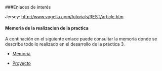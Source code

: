 ###Enlaces de interés

Jersey: http://www.vogella.com/tutorials/REST/article.htm

#### Memoria de la realizacion de la practica

A continación en el siguiente enlace puede consultar la memoria donde se describe todo lo realizado en el desarrollo de la práctica 3.

- [Memoria](https://github.com/STiago/DSS/blob/master/practica3/memoria.pdf) 

- [Proyecto](https://github.com/STiago/DSS/tree/master/practica3/otro3)
